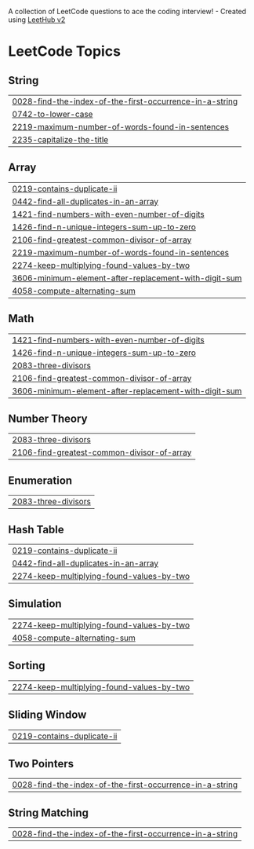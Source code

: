 A collection of LeetCode questions to ace the coding interview! - Created using [LeetHub v2](https://github.com/arunbhardwaj/LeetHub-2.0)
<!---LeetCode Topics Start-->
# LeetCode Topics
## String
|  |
| ------- |
| [0028-find-the-index-of-the-first-occurrence-in-a-string](https://github.com/Sreehari-333/DSA/tree/master/0028-find-the-index-of-the-first-occurrence-in-a-string) |
| [0742-to-lower-case](https://github.com/Sreehari-333/DSA/tree/master/0742-to-lower-case) |
| [2219-maximum-number-of-words-found-in-sentences](https://github.com/Sreehari-333/DSA/tree/master/2219-maximum-number-of-words-found-in-sentences) |
| [2235-capitalize-the-title](https://github.com/Sreehari-333/DSA/tree/master/2235-capitalize-the-title) |
## Array
|  |
| ------- |
| [0219-contains-duplicate-ii](https://github.com/Sreehari-333/DSA/tree/master/0219-contains-duplicate-ii) |
| [0442-find-all-duplicates-in-an-array](https://github.com/Sreehari-333/DSA/tree/master/0442-find-all-duplicates-in-an-array) |
| [1421-find-numbers-with-even-number-of-digits](https://github.com/Sreehari-333/DSA/tree/master/1421-find-numbers-with-even-number-of-digits) |
| [1426-find-n-unique-integers-sum-up-to-zero](https://github.com/Sreehari-333/DSA/tree/master/1426-find-n-unique-integers-sum-up-to-zero) |
| [2106-find-greatest-common-divisor-of-array](https://github.com/Sreehari-333/DSA/tree/master/2106-find-greatest-common-divisor-of-array) |
| [2219-maximum-number-of-words-found-in-sentences](https://github.com/Sreehari-333/DSA/tree/master/2219-maximum-number-of-words-found-in-sentences) |
| [2274-keep-multiplying-found-values-by-two](https://github.com/Sreehari-333/DSA/tree/master/2274-keep-multiplying-found-values-by-two) |
| [3606-minimum-element-after-replacement-with-digit-sum](https://github.com/Sreehari-333/DSA/tree/master/3606-minimum-element-after-replacement-with-digit-sum) |
| [4058-compute-alternating-sum](https://github.com/Sreehari-333/DSA/tree/master/4058-compute-alternating-sum) |
## Math
|  |
| ------- |
| [1421-find-numbers-with-even-number-of-digits](https://github.com/Sreehari-333/DSA/tree/master/1421-find-numbers-with-even-number-of-digits) |
| [1426-find-n-unique-integers-sum-up-to-zero](https://github.com/Sreehari-333/DSA/tree/master/1426-find-n-unique-integers-sum-up-to-zero) |
| [2083-three-divisors](https://github.com/Sreehari-333/DSA/tree/master/2083-three-divisors) |
| [2106-find-greatest-common-divisor-of-array](https://github.com/Sreehari-333/DSA/tree/master/2106-find-greatest-common-divisor-of-array) |
| [3606-minimum-element-after-replacement-with-digit-sum](https://github.com/Sreehari-333/DSA/tree/master/3606-minimum-element-after-replacement-with-digit-sum) |
## Number Theory
|  |
| ------- |
| [2083-three-divisors](https://github.com/Sreehari-333/DSA/tree/master/2083-three-divisors) |
| [2106-find-greatest-common-divisor-of-array](https://github.com/Sreehari-333/DSA/tree/master/2106-find-greatest-common-divisor-of-array) |
## Enumeration
|  |
| ------- |
| [2083-three-divisors](https://github.com/Sreehari-333/DSA/tree/master/2083-three-divisors) |
## Hash Table
|  |
| ------- |
| [0219-contains-duplicate-ii](https://github.com/Sreehari-333/DSA/tree/master/0219-contains-duplicate-ii) |
| [0442-find-all-duplicates-in-an-array](https://github.com/Sreehari-333/DSA/tree/master/0442-find-all-duplicates-in-an-array) |
| [2274-keep-multiplying-found-values-by-two](https://github.com/Sreehari-333/DSA/tree/master/2274-keep-multiplying-found-values-by-two) |
## Simulation
|  |
| ------- |
| [2274-keep-multiplying-found-values-by-two](https://github.com/Sreehari-333/DSA/tree/master/2274-keep-multiplying-found-values-by-two) |
| [4058-compute-alternating-sum](https://github.com/Sreehari-333/DSA/tree/master/4058-compute-alternating-sum) |
## Sorting
|  |
| ------- |
| [2274-keep-multiplying-found-values-by-two](https://github.com/Sreehari-333/DSA/tree/master/2274-keep-multiplying-found-values-by-two) |
## Sliding Window
|  |
| ------- |
| [0219-contains-duplicate-ii](https://github.com/Sreehari-333/DSA/tree/master/0219-contains-duplicate-ii) |
## Two Pointers
|  |
| ------- |
| [0028-find-the-index-of-the-first-occurrence-in-a-string](https://github.com/Sreehari-333/DSA/tree/master/0028-find-the-index-of-the-first-occurrence-in-a-string) |
## String Matching
|  |
| ------- |
| [0028-find-the-index-of-the-first-occurrence-in-a-string](https://github.com/Sreehari-333/DSA/tree/master/0028-find-the-index-of-the-first-occurrence-in-a-string) |
<!---LeetCode Topics End-->